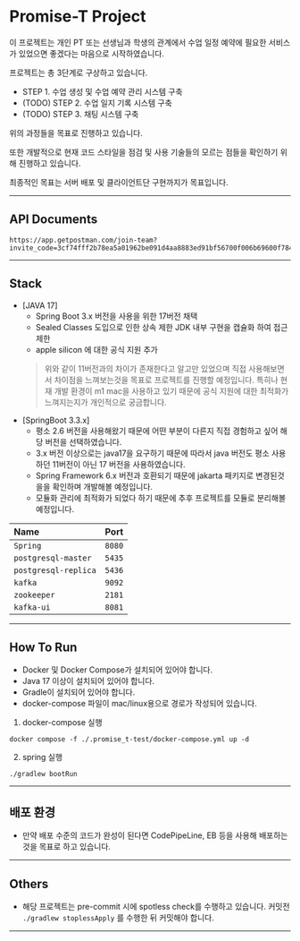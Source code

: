 # Promise-T Project
이 프로젝트는 개인 PT 또는 선생님과 학생의 관계에서 수업 일정 예약에 필요한 서비스가 있었으면 좋겠다는 마음으로 시작하였습니다.

프로젝트는 총 3단계로 구상하고 있습니다.

- STEP 1. 수업 생성 및 수업 예약 관리 시스템 구축
- (TODO) STEP 2. 수업 일지 기록 시스템 구축
- (TODO) STEP 3. 채팅 시스템 구축

위의 과정들을 목표로 진행하고 있습니다.

또한 개발적으로 현재 코드 스타일을 점검 및 사용 기술들의 모르는 점들을 확인하기 위해 진행하고 있습니다.

최종적인 목표는 서버 배포 및 클라이언트단 구현까지가 목표입니다.

---

## API Documents
```
https://app.getpostman.com/join-team?invite_code=3cf74fff2b78ea5a01962be091d4aa8883ed91bf56700f006b69600f784fa539
```

---
## Stack
 * [JAVA 17]
   * Spring Boot 3.x 버전을 사용을 위한 17버전 채택
   * Sealed Classes 도입으로 인한 상속 제한 JDK 내부 구현을 캡슐화 하여 접근 제한
   * apple silicon 에 대한 공식 지원 추가
   > 위와 같이 11버전과의 차이가 존재한다고 알고만 있었으며 직접 사용해보면서 차이점을 느껴보는것을 목표로 프로젝트를 진행할 예정입니다.
특히나 현재 개발 환경이 m1 mac을 사용하고 있기 때문에 공식 지원에 대한 최적화가 느껴지는지가 개인적으로 궁금합니다.
 * [SpringBoot 3.3.x]
   * 평소 2.6 버전을 사용해왔기 때문에 어떤 부분이 다른지 직접 경험하고 싶어 해당 버전을 선택하였습니다.
   * 3.x 버전 이상으로는 java17을 요구하기 때문에 따라서 java 버전도 평소 사용하던 11버전이 아닌 17 버전을 사용하였습니다.
   * Spring Framework 6.x 버전과 호환되기 때문에 jakarta 패키지로 변경된것을을 확인하며 개발해볼 예정입니다.
   * 모듈화 관리에 최적화가 되었다 하기 때문에 추후 프로젝트를 모듈로 분리해볼 예정입니다.

| Name                 | Port   |
|:---------------------|:-------|
| `Spring`             | `8080` |
| `postgresql-master`  | `5435` |
| `postgresql-replica` | `5436` |
| `kafka`              | `9092` |
| `zookeeper`          | `2181` |
| `kafka-ui`           | `8081` |
---
## How To Run
- Docker 및 Docker Compose가 설치되어 있어야 합니다.
- Java 17 이상이 설치되어 있어야 합니다.
- Gradle이 설치되어 있어야 합니다.
- docker-compose 파일이 mac/linux용으로 경로가 작성되어 있습니다.

1. docker-compose 실행
```shell
docker compose -f ./.promise_t-test/docker-compose.yml up -d
```

2. spring 실행
```shell
./gradlew bootRun
```
---
## 배포 환경
* 만약 배포 수준의 코드가 완성이 된다면 CodePipeLine, EB 등을 사용해 배포하는것을 목표로 하고 있습니다.
---
## Others
* 해당 프로젝트는 pre-commit 시에 spotless check를 수행하고 있습니다. 커밋전 ```./gradlew stoplessApply``` 를 수행한 뒤 커밋해야 합니다.
---